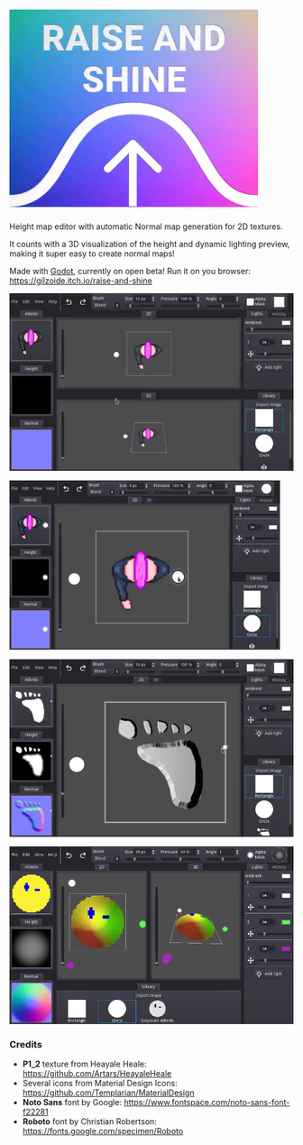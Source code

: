 # ![Raise and Shine](screenshots/cover-video.gif)
Height map editor with automatic Normal map generation for 2D textures.

It counts with a 3D visualization of the height and dynamic lighting preview,
making it super easy to create normal maps!

Made with [Godot](https://godotengine.org/), currently on open beta!
Run it on you browser: https://gilzoide.itch.io/raise-and-shine

![](screenshots/hi.gif)

![](screenshots/brush-highest.gif)

![](screenshots/foot.gif)

![](screenshots/wink-lit.png)


### Credits
- **P1_2** texture from Heayale Heale: https://github.com/Artars/HeayaleHeale
- Several icons from Material Design Icons: https://github.com/Templarian/MaterialDesign
- **Noto Sans** font by Google: https://www.fontspace.com/noto-sans-font-f22281
- **Roboto** font by Christian Robertson: https://fonts.google.com/specimen/Roboto
